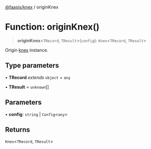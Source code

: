 [@faasjs/knex](../README.md) / originKnex

# Function: originKnex()

> **originKnex**\<`TRecord`, `TResult`\>(`config`): `Knex`\<`TRecord`, `TResult`\>

Origin [knex](https://knexjs.org/) instance.

## Type parameters

• **TRecord** *extends* `object` = `any`

• **TResult** = `unknown`[]

## Parameters

• **config**: `string` \| `Config`\<`any`\>

## Returns

`Knex`\<`TRecord`, `TResult`\>
